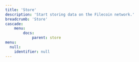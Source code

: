 ```yaml
---
title: 'Store'
description: 'Start storing data on the Filecoin network.'
breadcrumb: 'Store'
cascade:
    menu:
        docs:
            parent: store
menu:
  null:
    identifier: null
---
```

